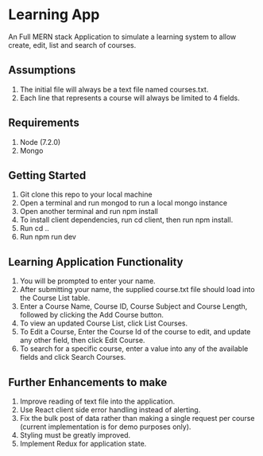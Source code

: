 
# Learning App

An Full MERN stack Application to simulate a learning system to allow create, edit, list and search of courses.

## Assumptions

1. The initial file will always be a text file named courses.txt.
2. Each line that represents a course will always be limited to 4 fields.

## Requirements

1. Node (7.2.0)
2. Mongo

## Getting Started

1. Git clone this repo to your local machine
2. Open a terminal and run mongod to run a local mongo instance
3. Open another terminal and run npm install
4. To install client dependencies, run cd client, then run npm install.
5. Run cd ..
6. Run npm run dev

## Learning Application Functionality

1. You will be prompted to enter your name.
2. After submitting your name, the supplied course.txt file should load into the Course List table.
3. Enter a Course Name, Course ID, Course Subject and Course Length, followed by clicking the Add Course button.
4. To view an updated Course List, click List Courses.
5. To Edit a Course, Enter the Course Id of the course to edit, and update any other field, then click Edit Course.
6. To search for a specific course, enter a value into any of the available fields and click Search Courses.

## Further Enhancements to make

1. Improve reading of text file into the application.
2. Use React client side error handling instead of alerting.
3. Fix the bulk post of data rather than making a single request per course (current implementation is for demo purposes only).
4. Styling must be greatly improved.
5. Implement Redux for application state.
